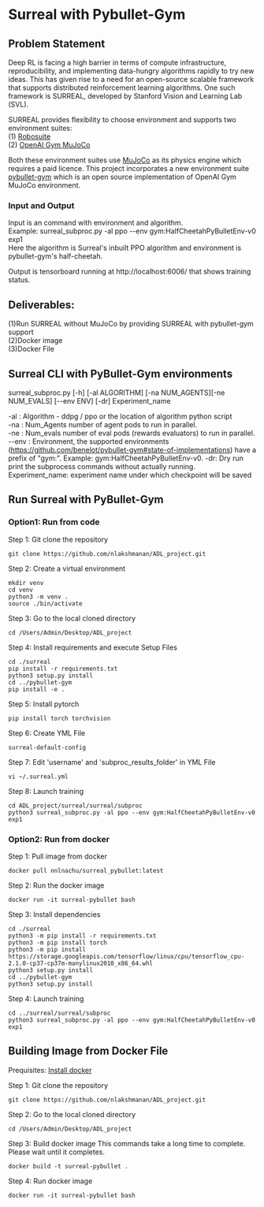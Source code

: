 # Surreal with Pybullet-Gym

## Problem Statement

Deep RL is facing a high barrier in terms of compute infrastructure, reproducibility, and implementing data-hungry algorithms  rapidly to try new ideas. This has given rise to a need for an open-source scalable framework that supports distributed reinforcement learning algorithms. One such framework is SURREAL, developed by Stanford Vision and Learning Lab (SVL).

SURREAL provides flexibility to choose environment and supports two environment suites:<br />
(1) [Robosuite](https://github.com/StanfordVL/robosuite) <br />
(2) [OpenAI Gym MuJoCo](https://gym.openai.com/envs/#mujoco)

Both these environment suites use [MuJoCo](http://www.mujoco.org/) as its physics engine which requires a paid licence. This project incorporates a new environment suite [pybullet-gym](https://github.com/benelot/pybullet-gym) which is an open source implementation of OpenAI Gym MuJoCo environment. 

### Input and Output
Input is an command with environment and algorithm. <br/>
Example: surreal_subproc.py -al ppo --env gym:HalfCheetahPyBulletEnv-v0 exp1 <br/>
Here the algorithm is Surreal's inbuilt PPO algorithm and environment is pybullet-gym's half-cheetah.<br/>

Output is tensorboard running at http://localhost:6006/  that shows training status.

## Deliverables:
(1)Run SURREAL without MuJoCo by providing SURREAL with pybullet-gym support <br />
(2)Docker image <br />
(3)Docker File

## Surreal CLI with PyBullet-Gym environments

surreal_subproc.py [-h] [-al ALGORITHM] [-na NUM_AGENTS][-ne NUM_EVALS] [--env ENV]  [-dr] Experiment_name <br/>

-al : Algorithm - ddpg / ppo or the location of algorithm python script <br/>
-na : Num_Agents number of agent pods to run in parallel.<br/>
-ne : Num_evals number of eval pods (rewards evaluators) to run in parallel.<br/>
--env : Environment, the supported environments (https://github.com/benelot/pybullet-gym#state-of-implementations) have a prefix of "gym:". Example: gym:HalfCheetahPyBulletEnv-v0.
-dr: Dry run print the subprocess commands without actually running. <br/>
Experiment_name: experiment name under which checkpoint will be saved


## Run Surreal with PyBullet-Gym

### Option1: Run from code
Step 1: Git clone the repository
```
git clone https://github.com/nlakshmanan/ADL_project.git
``` 
Step 2: Create a virtual environment
```
mkdir venv
cd venv
python3 -m venv .
source ./bin/activate
```
Step 3: Go to the local cloned directory 
```
cd /Users/Admin/Desktop/ADL_project
```

Step 4: Install requirements and execute Setup Files
```
cd ./surreal
pip install -r requirements.txt
python3 setup.py install
cd ../pybullet-gym
pip install -e .
```
Step 5: Install pytorch
```
pip install torch torchvision
```
Step 6: Create YML File
```
surreal-default-config
```
Step 7: Edit 'username' and 'subproc_results_folder' in YML File
```
vi ~/.surreal.yml
```
Step 8: Launch training
```
cd ADL_project/surreal/surreal/subproc
python3 surreal_subproc.py -al ppo --env gym:HalfCheetahPyBulletEnv-v0 exp1
```

### Option2: Run from docker
Step 1: Pull image from docker
```
docker pull nnlnachu/surreal_pybullet:latest
```
Step 2: Run the docker image
```
docker run -it surreal-pybullet bash
```
Step 3: Install dependencies
```
cd ./surreal
python3 -m pip install -r requirements.txt
python3 -m pip install torch
python3 -m pip install https://storage.googleapis.com/tensorflow/linux/cpu/tensorflow_cpu-2.1.0-cp37-cp37m-manylinux2010_x86_64.whl
python3 setup.py install
cd ../pybullet-gym
python3 setup.py install 
```
Step 4: Launch training
```
cd ../surreal/surreal/subproc
python3 surreal_subproc.py -al ppo --env gym:HalfCheetahPyBulletEnv-v0 exp1
```

## Building Image from Docker File
Prequisites: [Install docker](https://docs.docker.com/install/) 

Step 1: Git clone the repository
```
git clone https://github.com/nlakshmanan/ADL_project.git
``` 
Step 2:  Go to the local cloned directory 
```
cd /Users/Admin/Desktop/ADL_project
```
Step 3: Build docker image
This commands take a long time to complete. Please wait until it completes.
```
docker build -t surreal-pybullet .
```
Step 4: Run docker image 
```
docker run -it surreal-pybullet bash
```

